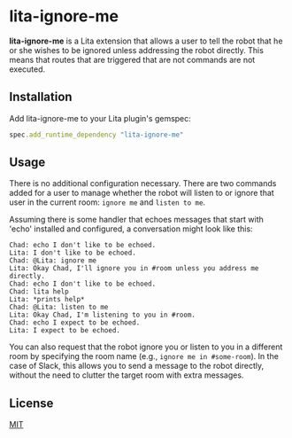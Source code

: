 # lita-ignore-me

**lita-ignore-me** is a Lita extension that allows a user to tell the robot that he or she wishes to be ignored unless addressing the robot directly. This means that routes that are triggered that are not commands are not executed.

## Installation

Add lita-ignore-me to your Lita plugin's gemspec:

``` ruby
spec.add_runtime_dependency "lita-ignore-me"
```

## Usage

There is no additional configuration necessary. There are two commands added for a user to manage whether the robot will listen to or ignore that user in the current room: `ignore me` and `listen to me`.

Assuming there is some handler that echoes messages that start with 'echo' installed and configured, a conversation might look like this:

```
Chad: echo I don't like to be echoed.
Lita: I don't like to be echoed.
Chad: @Lita: ignore me
Lita: Okay Chad, I'll ignore you in #room unless you address me directly.
Chad: echo I don't like to be echoed.
Chad: lita help
Lita: *prints help*
Chad: @Lita: listen to me
Lita: Okay Chad, I'm listening to you in #room.
Chad: echo I expect to be echoed.
Lita: I expect to be echoed.
```

You can also request that the robot ignore you or listen to you in a different room by specifying the room name (e.g., `ignore me in #some-room`). In the case of Slack, this allows you to send a message to the robot directly, without the need to clutter the target room with extra messages.

## License

[MIT](https://opensource.org/licenses/MIT)
